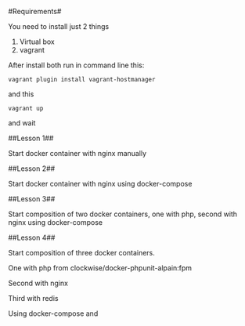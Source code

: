 #Requirements#

You need to install just 2 things

1. Virtual box
2. vagrant

After install both run in command line this:
```
vagrant plugin install vagrant-hostmanager
```

and this 

```
vagrant up
```

and wait

##Lesson 1##

Start docker container with nginx manually

##Lesson 2##

Start docker container with nginx using docker-compose

##Lesson 3##

Start composition of two docker containers, one with php, second with nginx using docker-compose

##Lesson 4##

Start composition of three docker containers. 

One with php from clockwise/docker-phpunit-alpain:fpm 

Second with nginx 

Third with redis 

Using docker-compose and 